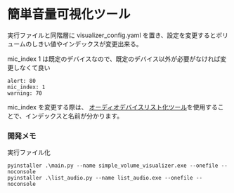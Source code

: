 # 簡単音量可視化ツール

実行ファイルと同階層に visualizer_config.yaml を置き、設定を変更するとボリュームのしきい値やインデックスが変更出来る。

mic_index 1 は既定のデバイスなので、既定のデバイス以外が必要がなければ変更しなくて良い
```
alert: 80
mic_index: 1
warning: 70
```

mic_index を変更する際は、 [オーディオデバイスリスト化ツール](./bin/list_audio.exe)を使用することで、インデックスと名前が分かります。

### 開発メモ
実行ファイル化
```
pyinstaller .\main.py --name simple_volume_visualizer.exe --onefile --noconsole
pyinstaller .\list_audio.py --name list_audio.exe --onefile --noconsole
```

